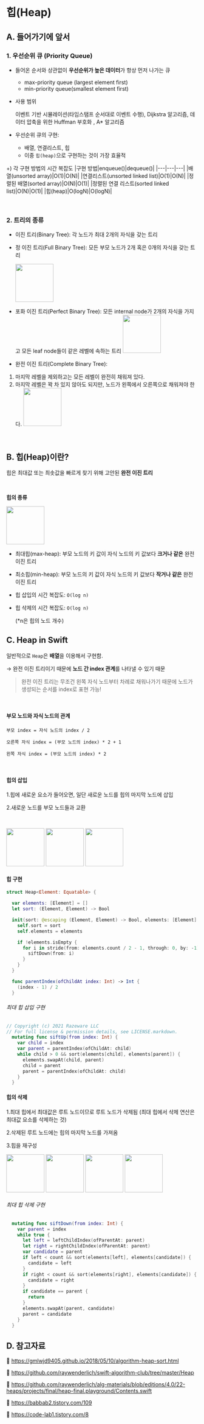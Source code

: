 # 힙(Heap)

## A. 들어가기에 앞서

### 1. 우선순위 큐 (Priority Queue)

- 들어온 순서와 상관없이 **우선순위가 높은 데이터**가 항상 먼저 나가는 큐

  - max-priority queue (largest element first)
  - min-priority queue(smallest element first)

- 사용 범위

  이벤트 기반 시뮬레이션(타임스탬프 순서대로 이벤트 수행), Dijkstra 알고리즘, 데이터 압축을 위한 Huffman 부호화 , A\* 알고리즘

- 우선순위 큐의 구현:
  - 배열, 연결리스트, 힙
  - 이중 `힙(heap)`으로 구현하는 것이 가장 효율적

+) 각 구현 방법의 시간 복잡도
|구현 방법|enqueue()|dequeue()|
|---|---|---|
|배열(unsorted array)|O(1)|O(N)|
|연결리스트(unsorted linked list)|O(1)|O(N)|
|정렬된 배열(sorted array)|O(N)|O(1)|
|정렬된 연결 리스트(sorted linked list)|O(N)|O(1)|
|힙(heap)|O(logN)|O(logN)|

<br>

### 2. 트리의 종류

- 이진 트리(Binary Tree): 각 노드가 최대 2개의 자식을 갖는 트리
- 정 이진 트리(Full Binary Tree): 모든 부모 노드가 2개 혹은 0개의 자식을 갖는 트리

    <img src="https://cdn.programiz.com/sites/tutorial2program/files/full-binary-tree_0.png" height=100>

- 포화 이진 트리(Perfect Binary Tree): 모든 internal node가 2개의 자식을 가지고 모든 leaf node들이 같은 레벨에 속하는 트리
  <img src="https://cdn.programiz.com/sites/tutorial2program/files/perfect-binary-tree_0.png" height=100>

- 완전 이진 트리(Complete Binary Tree):

1. 마지막 레벨을 제외하고는 모든 레벨이 완전히 채워져 있다.
2. 마지막 레벨은 꽉 차 있지 않아도 되지만, 노드가 왼쪽에서 오른쪽으로 채워져야 한다.
   <img src="https://cdn.programiz.com/sites/tutorial2program/files/complete-binary-tree_0.png" height=100>

<br>

## B. 힙(Heap)이란?

힙은 최대값 또는 최솟값을 빠르게 찾기 위해 고안된 **완전 이진 트리**

<br>

**힙의 종류**

<img src="https://www.geeksforgeeks.org/wp-content/uploads/MinHeapAndMaxHeap.png" height=100>

<br/>

- 최대힙(max-heap): 부모 노드의 키 값이 자식 노드의 키 값보다 **크거나 같은** 완전 이진 트리
- 최소힙(min-heap): 부모 노드의 키 값이 자식 노드의 키 값보다 **작거나 같은** 완전 이진 트리

- 힙 삽입의 시간 복잡도: `O(log n)`

- 힙 삭제의 시간 복잡도: `O(log n)`

  (\*n은 힙의 노드 개수)

## C. Heap in Swift

일반적으로 `Heap`은 **배열**을 이용해서 구현함.

→ 완전 이진 트리이기 때문에 **노드 간 index 관계**를 나타낼 수 있기 때문

> 완전 이진 트리는 무조건 왼쪽 자식 노드부터 차례로 채워나가기 때문에 노드가 생성되는 순서를 index로 표현 가능!

 <br>

#### 부모 노드와 자식 노드의 관계

```
부모 index = 자식 노드의 index / 2

오른쪽 자식 index = (부모 노드의 index) * 2 + 1

왼쪽 자식 index = (부모 노드의 index) * 2
```

<br>

#### 힙의 삽입

1.힙에 새로운 요소가 들어오면, 일단 새로운 노드를 힙의 마지막 노드에 삽입

2.새로운 노드를 부모 노드들과 교환

<br>

<p>
<img src="https://github.com/raywenderlich/swift-algorithm-club/raw/master/Heap/Images/Insert1.png" height=100>
<img src="https://github.com/raywenderlich/swift-algorithm-club/blob/master/Heap/Images/Insert2.png?raw=true" height=100>
<img src="https://github.com/raywenderlich/swift-algorithm-club/raw/master/Heap/Images/Insert3.png" height=100>
</p>

#### 힙 구현

```Swift
struct Heap<Element: Equatable> {

  var elements: [Element] = []
  let sort: (Element, Element) -> Bool

  init(sort: @escaping (Element, Element) -> Bool, elements: [Element] = []) {
    self.sort = sort
    self.elements = elements

    if !elements.isEmpty {
      for i in stride(from: elements.count / 2 - 1, through: 0, by: -1) {
        siftDown(from: i)
      }
    }
  }

  func parentIndex(ofChildAt index: Int) -> Int {
    (index - 1) / 2
  }
```

###### 최대 힙 삽입 구현

```Swift
// Copyright (c) 2021 Razeware LLC
// For full license & permission details, see LICENSE.markdown.
  mutating func siftUp(from index: Int) {
    var child = index
    var parent = parentIndex(ofChildAt: child)
    while child > 0 && sort(elements[child], elements[parent]) {
      elements.swapAt(child, parent)
      child = parent
      parent = parentIndex(ofChildAt: child)
    }
  }
```

#### 힙의 삭제

1.최대 힙에서 최대값은 루트 노드이므로 루트 노드가 삭제됨
(최대 힙에서 삭제 연산은 최대값 요소를 삭제하는 것)

2.삭제된 루트 노드에는 힙의 마지막 노드를 가져옴

3.힙을 재구성

<p>
<img src="https://github.com/raywenderlich/swift-algorithm-club/raw/master/Heap/Images/Remove1.png" height=100>
<img src="https://github.com/raywenderlich/swift-algorithm-club/raw/master/Heap/Images/Remove2.png" height=100>
<img src="https://github.com/raywenderlich/swift-algorithm-club/raw/master/Heap/Images/Remove3.png" height=100>
<img src="https://github.com/raywenderlich/swift-algorithm-club/raw/master/Heap/Images/Remove4.png" height=100>
</p>

###### 최대 힙 삭제 구현

```Swift
  mutating func siftDown(from index: Int) {
    var parent = index
    while true {
      let left = leftChildIndex(ofParentAt: parent)
      let right = rightChildIndex(ofParentAt: parent)
      var candidate = parent
      if left < count && sort(elements[left], elements[candidate]) {
        candidate = left
      }
      if right < count && sort(elements[right], elements[candidate]) {
        candidate = right
      }
      if candidate == parent {
        return
      }
      elements.swapAt(parent, candidate)
      parent = candidate
    }
  }
```

## D. 참고자료

🔗 https://gmlwjd9405.github.io/2018/05/10/algorithm-heap-sort.html

🔗 https://github.com/raywenderlich/swift-algorithm-club/tree/master/Heap

🔗 https://github.com/raywenderlich/alg-materials/blob/editions/4.0/22-heaps/projects/final/heap-final.playground/Contents.swift

🔗 https://babbab2.tistory.com/109

🔗 https://code-lab1.tistory.com/8
